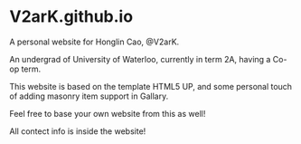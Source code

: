 # V2arK.github.io

A personal website for Honglin Cao, @V2arK.

An undergrad of University of Waterloo, currently in term 2A, having a Co-op term.

This website is based on the template HTML5 UP, and some personal touch of adding masonry item support in Gallary.

Feel free to base your own website from this as well!

All contect info is inside the website!
